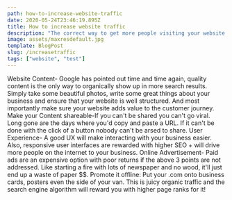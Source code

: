 ```yaml
---
path: how-to-increase-website-traffic
date: 2020-05-24T23:46:19.895Z
title: How to increase website traffic
description: "The correct way to get more people visiting your website online."
image: assets/maxresdefault.jpg 
template: BlogPost
slug: /increasetraffic
tags: ["website", "test"]
---
```

Website Content-
Google has pointed out time and time again, quality content is the only way to organically show up in more search results. Simply take some beautiful photos, write some great things about your business and ensure that your website is well structured. And most importantly make sure your website adds value to the customer journey. 
Make your Content shareable-If you can't be shared you can't go viral. Long gone are the days where you'd copy and paste a URL. If it can't be done with the click of a button nobody can't be arsed to share. 
User Experience-
A good UX will make interacting with your business easier.  Also, responsive user interfaces are rewarded with higher SEO + will drive more people on the internet to your business.
Online Advertisement- 
Paid ads are an expensive option with poor returns if the above 3 points are not addressed. Like starting a fire with lots of newspaper and no wood, it'll just end up a waste of paper $$. 
Promote it offline: 
Put your .com onto business cards, posters even the side of your van. This is juicy organic traffic and the search engine algorithm will reward you with higher page ranks for it!